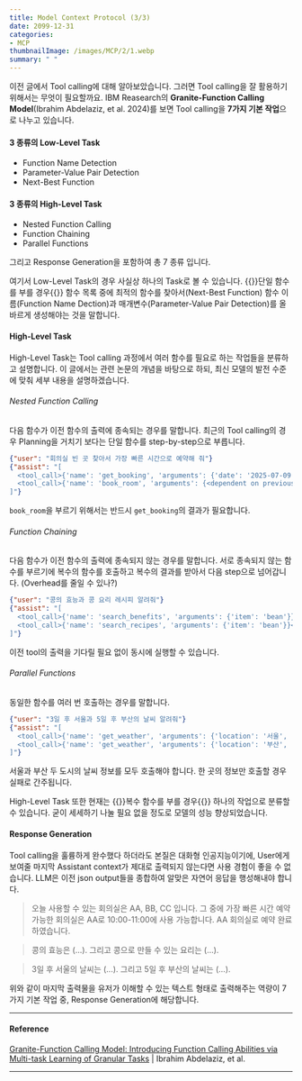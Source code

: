 ```yaml
---
title: Model Context Protocol (3/3)
date: 2099-12-31
categories:
- MCP
thumbnailImage: /images/MCP/2/1.webp
summary: " "
---
```

이전 글에서 Tool calling에 대해 알아보았습니다. 그러면 Tool calling을 잘 활용하기 위해서는 무엇이 필요할까요. IBM Reasearch의 <strong>Granite-Function Calling Model</strong>(Ibrahim Abdelaziz, et al. 2024)를 보면 Tool calling을 <strong>7가지 기본 작업</strong>으로 나누고 있습니다.

#### 3 종류의 Low-Level Task
- Function Name Detection
- Parameter-Value Pair Detection
- Next-Best Function
#### 3 종류의 High-Level Task
- Nested Function Calling
- Function Chaining
- Parallel Functions

그리고 Response Generation을 포함하여 총 7 종류 입니다.

여기서 Low-Level Task의 경우 사실상 하나의 Task로 볼 수 있습니다. {{<hl-text primary>}}단일 함수를 부를 경우{{</hl-text>}} 함수 목록 중에 최적의 함수를 찾아서(Next-Best Function) 함수 이름(Function Name Dection)과 매개변수(Parameter-Value Pair Detection)를 올바르게 생성해야는 것을 말합니다. 

#### High-Level Task
High-Level Task는 Tool calling 과정에서 여러 함수를 필요로 하는 작업들을 분류하고 설명합니다. 이 글에서는 관련 논문의 개념을 바탕으로 하되, 최신 모델의 발전 수준에 맞춰 세부 내용을 설명하겠습니다.

###### Nested Function Calling
다음 함수가 이전 함수의 출력에 종속되는 경우를 말합니다. 최근의 Tool calling의 경우 Planning을 거치기 보다는 단일 함수를 step-by-step으로 부릅니다.

```json
{"user": "회의실 빈 곳 찾아서 가장 빠른 시간으로 예약해 줘"}
{"assist": "[
  <tool_call>{'name': 'get_booking', 'arguments': {'date': '2025-07-09', 'room': 'All'}}</tool_call>,
  <tool_call>{'name': 'book_room', 'arguments': {<dependent on previous response>}}</tool_call>
]"}
```
`book_room`을 부르기 위해서는 반드시 `get_booking`의 결과가 필요합니다.

###### Function Chaining
다음 함수가 이전 함수의 출력에 종속되지 않는 경우를 말합니다. 서로 종속되지 않는 함수를 부르기에 복수의 함수를 호출하고 복수의 결과를 받아서 다음 step으로 넘어갑니다. (Overhead를 줄일 수 있나?)

```json
{"user": "콩의 효능과 콩 요리 레시피 알려줘"}
{"assist": "[
  <tool_call>{'name': 'search_benefits', 'arguments': {'item': 'bean'}}</tool_call>,
  <tool_call>{'name': 'search_recipes', 'arguments': {'item': 'bean'}}</tool_call>
]"}
```
이전 tool의 출력을 기다릴 필요 없이 동시에 실행할 수 있습니다.

###### Parallel Functions
동일한 함수를 여러 번 호출하는 경우를 말합니다.

```json
{"user": "3일 후 서울과 5일 후 부산의 날씨 알려줘"}
{"assist": "[
  <tool_call>{'name': 'get_weather', 'arguments': {'location': '서울', 'time_range': 3}}</tool_call>,
  <tool_call>{'name': 'get_weather', 'arguments': {'location': '부산', 'time_range': 5}}</tool_call>
]"}
```

서울과 부산 두 도시의 날씨 정보를 모두 호출해야 합니다. 한 곳의 정보만 호출할 경우 실패로 간주됩니다.
<br>

High-Level Task 또한 현재는 {{<hl-text primary>}}복수 함수를 부를 경우{{</hl-text>}} 하나의 작업으로 분류할 수 있습니다. 굳이 세세하기 나눌 필요 없을 정도로 모델의 성능 향상되었습니다.

#### Response Generation
Tool calling을 훌륭하게 완수했다 하더라도 본질은 대화형 인공지능이기에, User에게 보여줄 마지막 Assistant context가 제대로 출력되지 않는다면 사용 경험이 좋을 수 없습니다. LLM은 이전 json output들을 종합하여 알맞은 자연어 응답을 행성해내야 합니다.

> 오늘 사용할 수 있는 회의실은 AA, BB, CC 입니다. 그 중에 가장 빠른 시간 예약 가능한 회의실은 AA로 10:00-11:00에 사용 가능합니다. AA 회의실로 예약 완료하였습니다.

> 콩의 효능은 (...). 그리고 콩으로 만들 수 있는 요리는 (...).

> 3일 후 서울의 날씨는 (...). 그리고 5일 후 부산의 날씨는 (...).

위와 같이 마지막 출력물을 유저가 이해할 수 있는 텍스트 형태로 출력해주는 역량이 7가지 기본 작업 중, Response Generation에 해당합니다.

---
#### Reference
[Granite-Function Calling Model: Introducing Function Calling Abilities via Multi-task Learning of Granular Tasks](https://arxiv.org/abs/2407.00121v1) | Ibrahim Abdelaziz, et al.

---